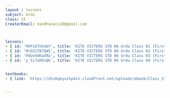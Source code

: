 ```yaml
--- 
layout : lessons 
subject: Urdu
class: VI
CreaterEmail: nandhanacv10@gmail.com



lessons: 
- { id: 'MVPibTH54bY', title: 'KITE VICTERS STD 06 Urdu Class 01 (First Bell-ഫസ്റ്റ് ബെല്‍)' }
- { id: 'MrO31TB7QWI', title: 'KITE VICTERS STD 06 Urdu Class 02 (First Bell-ഫസ്റ്റ് ബെല്‍)' }
- { id: 'F0UvhOKaXRo', title: 'KITE VICTERS STD 06 Urdu Class 03 (First Bell-ഫസ്റ്റ് ബെല്‍)' }
- { id: 'y_5i7oKhnQk', title: 'KITE VICTERS STD 06 Urdu Class 04 (First Bell-ഫസ്റ്റ് ബെല്‍)' }


textbooks:
- { link: 'https://d1v6qmyxzkp4v1.cloudfront.net/uploads/ebook/Class_VI/KeralaUruduReader/KeralaUrudureader.pdf', title: 'urdu part 1' , medium: '' }


---
```



